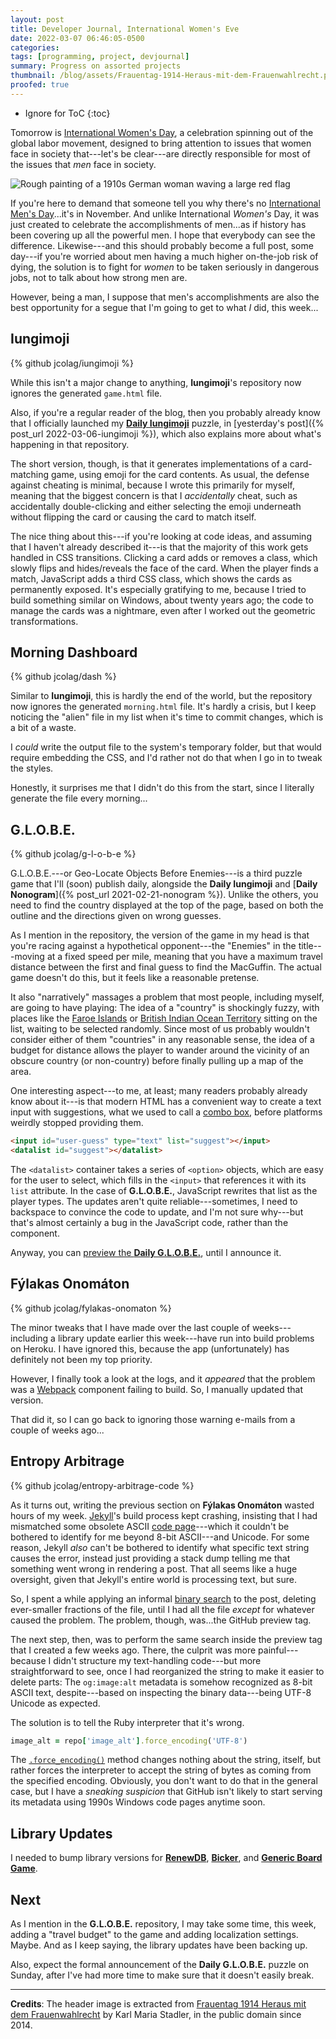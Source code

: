 ```yaml
---
layout: post
title: Developer Journal, International Women's Eve
date: 2022-03-07 06:46:05-0500
categories:
tags: [programming, project, devjournal]
summary: Progress on assorted projects
thumbnail: /blog/assets/Frauentag-1914-Heraus-mit-dem-Frauenwahlrecht.png
proofed: true
---
```


* Ignore for ToC
{:toc}

Tomorrow is [International Women's Day](https://en.wikipedia.org/wiki/International_Women%27s_Day), a celebration spinning out of the global labor movement, designed to bring attention to issues that women face in society that---let's be clear---are directly responsible for most of the issues that *men* face in society.

![Rough painting of a 1910s German woman waving a large red flag](/blog/assets/Frauentag-1914-Heraus-mit-dem-Frauenwahlrecht.png "I've seen better rhythmic gymnastics routines...")

If you're here to demand that someone tell you why there's no [International Men's Day](https://en.wikipedia.org/wiki/International_Men's_Day)...it's in November.  And unlike International *Women's* Day, it was just created to celebrate the accomplishments of men...as if history has been covering up all the powerful men.  I hope that everybody can see the difference.  Likewise---and this should probably become a full post, some day---if you're worried about men having a much higher on-the-job risk of dying, the solution is to fight for *women* to be taken seriously in dangerous jobs, not to talk about how strong men are.

However, being a man, I suppose that men's accomplishments are also the best opportunity for a segue that I'm going to get to what *I* did, this week...

## Iungimoji

{% github jcolag/iungimoji %}

While this isn't a major change to anything, **Iungimoji**'s repository now ignores the generated `game.html` file.

Also, if you're a regular reader of the blog, then you probably already know that I officially launched my [**Daily Iungimoji**](/iungimoji) puzzle, in [yesterday's post]({% post_url 2022-03-06-iungimoji %}), which also explains more about what's happening in that repository.

The short version, though, is that it generates implementations of a card-matching game, using emoji for the card contents.  As usual, the defense against cheating is minimal, because I wrote this primarily for myself, meaning that the biggest concern is that I *accidentally* cheat, such as accidentally double-clicking and either selecting the emoji underneath without flipping the card or causing the card to match itself.

The nice thing about this---if you're looking at code ideas, and assuming that I haven't already described it---is that the majority of this work gets handled in CSS transitions.  Clicking a card adds or removes a class, which slowly flips and hides/reveals the face of the card.  When the player finds a match, JavaScript adds a third CSS class, which shows the cards as permanently exposed.  It's especially gratifying to me, because I tried to build something similar on Windows, about twenty years ago; the code to manage the cards was a nightmare, even after I worked out the geometric transformations.

## Morning Dashboard

{% github jcolag/dash %}

Similar to **Iungimoji**, this is hardly the end of the world, but the repository now ignores the generated `morning.html` file.  It's hardly a crisis, but I keep noticing the "alien" file in my list when it's time to commit changes, which is a bit of a waste.

I *could* write the output file to the system's temporary folder, but that would require embedding the CSS, and I'd rather not do that when I go in to tweak the styles.

Honestly, it surprises me that I didn't do this from the start, since I literally generate the file every morning...

## G.L.O.B.E.

{% github jcolag/g-l-o-b-e %}

G.L.O.B.E.---or Geo-Locate Objects Before Enemies---is a third puzzle game that I'll (soon) publish daily, alongside the **Daily Iungimoji** and [**Daily Nonogram**]({% post_url 2021-02-21-nonogram %}).  Unlike the others, you need to find the country displayed at the top of the page, based on both the outline and the directions given on wrong guesses.

As I mention in the repository, the version of the game in my head is that you're racing against a hypothetical opponent---the "Enemies" in the title---moving at a fixed speed per mile, meaning that you have a maximum travel distance between the first and final guess to find the MacGuffin.  The actual game doesn't do this, but it feels like a reasonable pretense.

It also "narratively" massages a problem that most people, including myself, are going to have playing:  The idea of a "country" is shockingly fuzzy, with places like the [Faroe Islands](https://en.wikipedia.org/wiki/Faroe_Islands) or [British Indian Ocean Territory](https://en.wikipedia.org/wiki/British_Indian_Ocean_Territory) sitting on the list, waiting to be selected randomly.  Since most of us probably wouldn't consider either of them "countries" in any reasonable sense, the idea of a budget for distance allows the player to wander around the vicinity of an obscure country (or non-country) before finally pulling up a map of the area.

One interesting aspect---to me, at least; many readers probably already know about it---is that modern HTML has a convenient way to create a text input with suggestions, what we used to call a [combo box](https://en.wikipedia.org/wiki/Combo_box), before platforms weirdly stopped providing them.

```html
<input id="user-guess" type="text" list="suggest"></input>
<datalist id="suggest"></datalist>
```

The `<datalist>` container takes a series of `<option>` objects, which are easy for the user to select, which fills in the `<input>` that references it with its `list` attribute.  In the case of **G.L.O.B.E.**, JavaScript rewrites that list as the player types.  The updates aren't quite reliable---sometimes, I need to backspace to convince the code to update, and I'm not sure why---but that's almost certainly a bug in the JavaScript code, rather than the component.

Anyway, you can [preview the **Daily G.L.O.B.E.**](/globe), until I announce it.

## Fýlakas Onomáton

{% github jcolag/fylakas-onomaton %}

The minor tweaks that I have made over the last couple of weeks---including a library update earlier this week---have run into build problems on Heroku.  I have ignored this, because the app (unfortunately) has definitely not been my top priority.

However, I finally took a look at the logs, and it *appeared* that the problem was a [Webpack](https://webpack.js.org/) component failing to build.  So, I manually updated that version.

That did it, so I can go back to ignoring those warning e-mails from a couple of weeks ago...

## Entropy Arbitrage

{% github jcolag/entropy-arbitrage-code %}

As it turns out, writing the previous section on **Fýlakas Onomáton** wasted hours of my week.  [Jekyll](https://jekyllrb.com/)'s build process kept crashing, insisting that I had mismatched some obsolete ASCII [code page](https://en.wikipedia.org/wiki/Code_page)---which it couldn't be bothered to identify for me beyond 8-bit ASCII---and Unicode.  For some reason, Jekyll *also* can't be bothered to identify what specific text string causes the error, instead just providing a stack dump telling me that something went wrong in rendering a post.  That all seems like a huge oversight, given that Jekyll's entire world is processing text, but sure.

So, I spent a while applying an informal [binary search](https://en.wikipedia.org/wiki/Binary_search_algorithm) to the post, deleting ever-smaller fractions of the file, until I had all the file *except* for whatever caused the problem.  The problem, though, was...the GitHub preview tag.

The next step, then, was to perform the same search inside the preview tag that I created a few weeks ago.  There, the culprit was more painful---because I didn't structure my text-handling code---but more straightforward to see, once I had reorganized the string to make it easier to delete parts:  The `og:image:alt` metadata is somehow recognized as 8-bit ASCII text, despite---based on inspecting the binary data---being UTF-8 Unicode as expected.

The solution is to tell the Ruby interpreter that it's wrong.

```ruby
image_alt = repo['image_alt'].force_encoding('UTF-8')
```

The [`.force_encoding()`](https://en.wikibooks.org/wiki/Ruby_Programming/Encoding) method changes nothing about the string, itself, but rather forces the interpreter to accept the string of bytes as coming from the specified encoding.  Obviously, you don't want to do that in the general case, but I have a *sneaking suspicion* that GitHub isn't likely to start serving its metadata using 1990s Windows code pages anytime soon.

## Library Updates

I needed to bump library versions for [**RenewDB**](https://github.com/jcolag/RenewDB), [**Bicker**](https://github.com/jcolag/Bicker), and [**Generic Board Game**](https://github.com/jcolag/generic-board-game).

## Next

As I mention in the **G.L.O.B.E.** repository, I may take some time, this week, adding a "travel budget" to the game and adding localization settings.  Maybe.  And as I keep saying, the library updates have been backing up.

Also, expect the formal announcement of the **Daily G.L.O.B.E.** puzzle on Sunday, after I've had more time to make sure that it doesn't easily break.

* * *

**Credits**:  The header image is extracted from [Frauentag 1914 Heraus mit dem Frauenwahlrecht](https://commons.wikimedia.org/wiki/File:Frauentag_1914_Heraus_mit_dem_Frauenwahlrecht.jpg) by Karl Maria Stadler, in the public domain since 2014.

